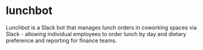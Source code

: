 # lunchbot
Lunchbot is a Slack bot that manages lunch orders in coworking spaces via Slack - allowing individual employees to order lunch by day and dietary preference and reporting for finance teams. 
